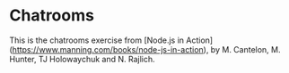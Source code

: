 # Chatrooms

This is the chatrooms exercise from [Node.js in Action]
(https://www.manning.com/books/node-js-in-action), by M. Cantelon,
M. Hunter, TJ Holowaychuk and N. Rajlich.